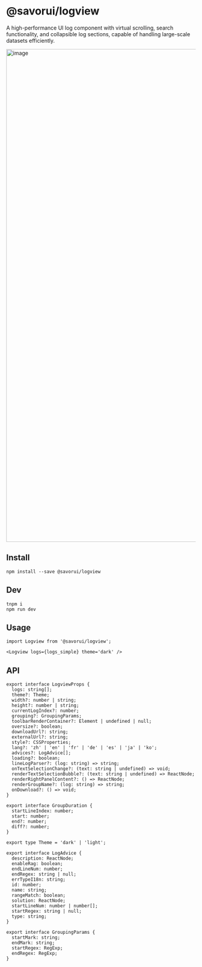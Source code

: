# @savorui/logview

A high-performance UI log component with virtual scrolling, search functionality, and collapsible log sections, capable of handling large-scale datasets efficiently. 

<img width="1308" alt="image" src="https://github.com/user-attachments/assets/f14a654c-4211-4152-af41-47e0127e39a9" />


## Install
```
npm install --save @savorui/logview
```

## Dev
```
tnpm i
npm run dev
```

## Usage
```tsx
import Logview from '@savorui/logview';

<Logview logs={logs_simple} theme='dark' />
```

## API
```tsx
export interface LogviewProps {
  logs: string[];
  theme?: Theme;
  width?: number | string;
  height?: number | string;
  currentLogIndex?: number;
  grouping?: GroupingParams;
  toolbarRenderContainer?: Element | undefined | null;
  oversize?: boolean;
  downloadUrl?: string;
  externalUrl?: string;
  style?: CSSProperties;
  lang?: 'zh' | 'en' | 'fr' | 'de' | 'es' | 'ja' | 'ko';
  advices?: LogAdvice[];
  loading?: boolean;
  lineLogParser?: (log: string) => string;
  onTextSelectionChange?: (text: string | undefined) => void;
  renderTextSelectionBubble?: (text: string | undefined) => ReactNode;
  renderRightPanelContent?: () => ReactNode;
  renderGroupName?: (log: string) => string;
  onDownload?: () => void;
}

export interface GroupDuration {
  startLineIndex: number;
  start: number;
  end?: number;
  diff?: number;
}

export type Theme = 'dark' | 'light';

export interface LogAdvice {
  description: ReactNode;
  enableRag: boolean;
  endLineNum: number;
  endRegex: string | null;
  errTypeI18n: string;
  id: number;
  name: string;
  rangeMatch: boolean;
  solution: ReactNode;
  startLineNum: number | number[];
  startRegex: string | null;
  type: string;
}

export interface GroupingParams {
  startMark: string;
  endMark: string;
  startRegex: RegExp;
  endRegex: RegExp;
}
```
